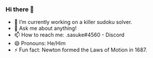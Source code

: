 ### Hi there 👋
- 🔭 I’m currently working on a killer sudoku solver.
- 💬 Ask me about anything!
- 📫 How to reach me: .sasuke#4560 - Discord
- 😄 Pronouns: He/Him
- ⚡ Fun fact: Newton formed the Laws of Motion in 1687.
